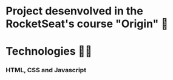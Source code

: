 # Project desenvolved in the RocketSeat's course "Origin" 🏫

# Technologies 🧑‍💻

### HTML, CSS and Javascript
